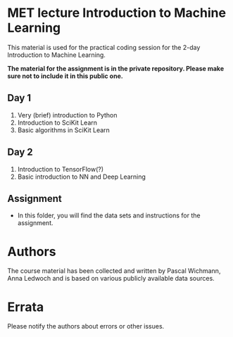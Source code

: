 # MET lecture Introduction to Machine Learning
This material is used for the practical coding session for the 2-day Introduction to Machine Learning.

**The material for the assignment is in the private repository. Please make sure not to include it in this public one.**

## Day 1
1. Very (brief) introduction to Python
2. Introduction to SciKit Learn
3. Basic algorithms in SciKit Learn

## Day 2
1. Introduction to TensorFlow(?)
2. Basic introduction to NN and Deep Learning

## Assignment
* In this folder, you will find the data sets and instructions for the assignment.

# Authors
The course material has been collected and written by Pascal Wichmann, Anna Ledwoch and is based on various publicly available data sources.

# Errata
Please notify the authors about errors or other issues.
